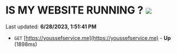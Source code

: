 # IS MY WEBSITE RUNNING ? [![](https://img.shields.io/static/v1?label=Sponsor&message=%E2%9D%A4&logo=GitHub&color=%23fe8e86)](https://github.com/sponsors/<username>)

Last updated: **6/28/2023, 1:51:41 PM**

- `GET` [https://youssefservice.me](https://youssefservice.me) - **Up** (1898ms)
